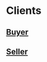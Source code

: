 # Clients

## [Buyer](https://github.com/MisterDev/ACME-agency/blob/master/src/java-buyer)

## [Seller](https://github.com/MisterDev/ACME-agency/blob/master/src/java-seller)